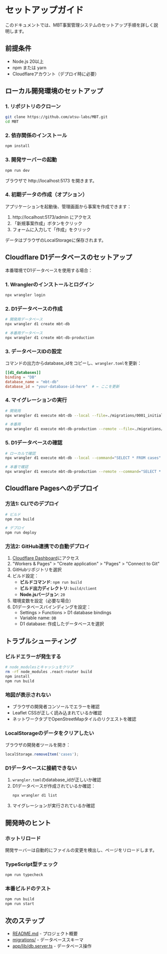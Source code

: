 # セットアップガイド

このドキュメントでは、MBT事案管理システムのセットアップ手順を詳しく説明します。

## 前提条件

- Node.js 20以上
- npm または yarn
- Cloudflareアカウント（デプロイ時に必要）

## ローカル開発環境のセットアップ

### 1. リポジトリのクローン

```bash
git clone https://github.com/atsu-labs/MBT.git
cd MBT
```

### 2. 依存関係のインストール

```bash
npm install
```

### 3. 開発サーバーの起動

```bash
npm run dev
```

ブラウザで http://localhost:5173 を開きます。

### 4. 初期データの作成（オプション）

アプリケーションを起動後、管理画面から事案を作成できます：

1. http://localhost:5173/admin にアクセス
2. 「新規事案作成」ボタンをクリック
3. フォームに入力して「作成」をクリック

データはブラウザのLocalStorageに保存されます。

## Cloudflare D1データベースのセットアップ

本番環境でD1データベースを使用する場合：

### 1. Wranglerのインストールとログイン

```bash
npx wrangler login
```

### 2. D1データベースの作成

```bash
# 開発用データベース
npx wrangler d1 create mbt-db

# 本番用データベース
npx wrangler d1 create mbt-db-production
```

### 3. データベースIDの設定

コマンドの出力からdatabase_idをコピーし、`wrangler.toml`を更新：

```toml
[[d1_databases]]
binding = "DB"
database_name = "mbt-db"
database_id = "your-database-id-here"  # ← ここを更新
```

### 4. マイグレーションの実行

```bash
# 開発用
npx wrangler d1 execute mbt-db --local --file=./migrations/0001_initial_schema.sql

# 本番用
npx wrangler d1 execute mbt-db-production --remote --file=./migrations/0001_initial_schema.sql
```

### 5. D1データベースの確認

```bash
# ローカルで確認
npx wrangler d1 execute mbt-db --local --command="SELECT * FROM cases"

# 本番で確認
npx wrangler d1 execute mbt-db-production --remote --command="SELECT * FROM cases"
```

## Cloudflare Pagesへのデプロイ

### 方法1: CLIでのデプロイ

```bash
# ビルド
npm run build

# デプロイ
npm run deploy
```

### 方法2: GitHub連携での自動デプロイ

1. [Cloudflare Dashboard](https://dash.cloudflare.com/)にアクセス
2. "Workers & Pages" > "Create application" > "Pages" > "Connect to Git"
3. GitHubリポジトリを選択
4. ビルド設定：
   - **ビルドコマンド**: `npm run build`
   - **ビルド出力ディレクトリ**: `build/client`
   - **Node.jsバージョン**: `20`
5. 環境変数を設定（必要な場合）
6. D1データベースバインディングを設定：
   - Settings > Functions > D1 database bindings
   - Variable name: `DB`
   - D1 database: 作成したデータベースを選択

## トラブルシューティング

### ビルドエラーが発生する

```bash
# node_modulesとキャッシュをクリア
rm -rf node_modules .react-router build
npm install
npm run build
```

### 地図が表示されない

- ブラウザの開発者コンソールでエラーを確認
- Leaflet CSSが正しく読み込まれているか確認
- ネットワークタブでOpenStreetMapタイルのリクエストを確認

### LocalStorageのデータをクリアしたい

ブラウザの開発者ツールを開き：

```javascript
localStorage.removeItem('cases');
```

### D1データベースに接続できない

1. `wrangler.toml`のdatabase_idが正しいか確認
2. D1データベースが作成されているか確認：
   ```bash
   npx wrangler d1 list
   ```
3. マイグレーションが実行されているか確認

## 開発時のヒント

### ホットリロード

開発サーバーは自動的にファイルの変更を検出し、ページをリロードします。

### TypeScript型チェック

```bash
npm run typecheck
```

### 本番ビルドのテスト

```bash
npm run build
npm run start
```

## 次のステップ

- [README.md](../README.md) - プロジェクト概要
- [migrations/](../migrations/) - データベーススキーマ
- [app/lib/db.server.ts](../app/lib/db.server.ts) - データベース操作
